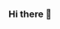 ### Hi there 👋

<!--
**V5NEXT/V5NEXT** is a ✨ _special_ ✨ repository because its `README.md` (this file) appears on your GitHub profile.

Here are some ideas to get you started:

- 🔭 I’m currently working on DeepLearning
- 🌱 I’m currently learning Open CV
- 👯 I’m looking to collaborate on Deep Learning
- 🤔 I’m looking for help with Advanced Machine Learning
- 💬 Ask me about Astronomy
- 📫 How to reach me: vishnuviswambharan1994@gmail.com
- 😄 Pronouns: V--ish--nnu
- ⚡ Fun fact: Why so Serious!!
-->
